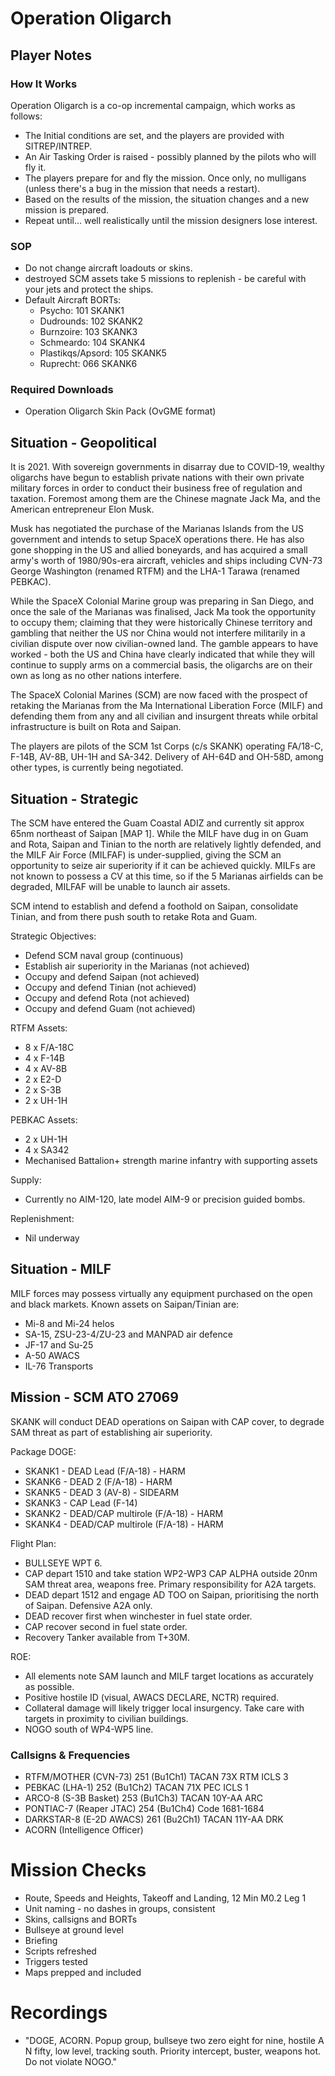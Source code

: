 # Operation Oligarch

## Player Notes

### How It Works

Operation Oligarch is a co-op incremental campaign, which works as follows:

* The Initial conditions are set, and the players are provided with SITREP/INTREP.
* An Air Tasking Order is raised - possibly planned by the pilots who will fly it.
* The players prepare for and fly the mission. Once only, no mulligans (unless there's a bug in the mission that needs a restart).
* Based on the results of the mission, the situation changes and a new mission is prepared.
* Repeat until... well realistically until the mission designers lose interest.

### SOP

* Do not change aircraft loadouts or skins.
* destroyed SCM assets take 5 missions to replenish - be careful with your jets and protect the ships.
* Default Aircraft BORTs:
  * Psycho: 101 SKANK1
  * Dudrounds: 102 SKANK2
  * Burnzoire: 103 SKANK3
  * Schmeardo: 104 SKANK4
  * Plastikqs/Apsord: 105 SKANK5
  * Ruprecht: 066 SKANK6

### Required Downloads

* Operation Oligarch Skin Pack (OvGME format)

## Situation - Geopolitical

It is 2021. With sovereign governments in disarray due to COVID-19, wealthy oligarchs have begun to establish private nations with their own private military forces in order to conduct their business free of regulation and taxation. Foremost among them are the Chinese magnate Jack Ma, and the American entrepreneur Elon Musk.

Musk has negotiated the purchase of the Marianas Islands from the US government and intends to setup SpaceX operations there. He has also gone shopping in the US and allied boneyards, and has acquired a small army's worth of 1980/90s-era aircraft, vehicles and ships including CVN-73 George Washington (renamed RTFM) and the LHA-1 Tarawa (renamed PEBKAC).

While the SpaceX Colonial Marine group was preparing in San Diego, and once the sale of the Marianas was finalised, Jack Ma took the opportunity to occupy them; claiming that they were historically Chinese territory and gambling that neither the US nor China would not interfere militarily in a civilian dispute over now civilian-owned land. The gamble appears to have worked - both the US and China have clearly indicated that while they will continue to supply arms on a commercial basis, the oligarchs are on their own as long as no other nations interfere.

The SpaceX Colonial Marines (SCM) are now faced with the prospect of retaking the Marianas from the Ma International Liberation Force (MILF) and defending them from any and all civilian and insurgent threats while orbital infrastructure is built on Rota and Saipan.

The players are pilots of the SCM 1st Corps (c/s SKANK) operating FA/18-C, F-14B, AV-8B, UH-1H and SA-342.  Delivery of AH-64D and OH-58D, among other types, is currently being negotiated.

## Situation - Strategic

The SCM have entered the Guam Coastal ADIZ and currently sit approx 65nm northeast of Saipan [MAP 1]. While the MILF have dug in on Guam and Rota, Saipan and Tinian to the north are relatively lightly defended, and the MILF Air Force (MILFAF) is under-supplied, giving the SCM an opportunity to seize air superiority if it can be achieved quickly. MILFs are not known to possess a CV at this time, so if the 5 Marianas airfields can be degraded, MILFAF will be unable to launch air assets.

SCM intend to establish and defend a foothold on Saipan, consolidate Tinian, and from there push south to retake Rota and Guam.

Strategic Objectives:

* Defend SCM naval group (continuous)
* Establish air superiority in the Marianas (not achieved)
* Occupy and defend Saipan (not achieved)
* Occupy and defend Tinian (not achieved)
* Occupy and defend Rota (not achieved)
* Occupy and defend Guam (not achieved)

RTFM Assets:

* 8 x F/A-18C
* 4 x F-14B
* 4 x AV-8B
* 2 x E2-D
* 2 x S-3B
* 2 x UH-1H

PEBKAC Assets:

* 2 x UH-1H
* 4 x SA342
* Mechanised Battalion+ strength marine infantry with supporting assets

Supply:
* Currently no AIM-120, late model AIM-9 or precision guided bombs.

Replenishment:

* Nil underway

## Situation - MILF

MILF forces may possess virtually any equipment purchased on the open and black markets. Known assets on Saipan/Tinian are:

* Mi-8 and Mi-24 helos
* SA-15, ZSU-23-4/ZU-23 and MANPAD air defence
* JF-17 and Su-25
* A-50 AWACS
* IL-76 Transports

## Mission - SCM ATO 27069

SKANK will conduct DEAD operations on Saipan with CAP cover, to degrade SAM threat as part of establishing air superiority.

Package DOGE:
* SKANK1 - DEAD Lead (F/A-18) - HARM
* SKANK6 - DEAD 2 (F/A-18) - HARM
* SKANK5 - DEAD 3 (AV-8) - SIDEARM
* SKANK3 - CAP Lead (F-14)
* SKANK2 - DEAD/CAP multirole (F/A-18) - HARM
* SKANK4 - DEAD/CAP multirole (F/A-18) - HARM

Flight Plan:
* BULLSEYE WPT 6.
* CAP depart 1510 and take station WP2-WP3 CAP ALPHA outside 20nm SAM threat area, weapons free. Primary responsibility for A2A targets.
* DEAD depart 1512 and engage AD TOO on Saipan, prioritising the north of Saipan. Defensive A2A only.
* DEAD recover first when winchester in fuel state order.
* CAP recover second in fuel state order.
* Recovery Tanker available from T+30M.

ROE:
* All elements note SAM launch and MILF target locations as accurately as possible.
* Positive hostile ID (visual, AWACS DECLARE, NCTR) required.
* Collateral damage will likely trigger local insurgency. Take care with targets in proximity to civilian buildings.
* NOGO south of WP4-WP5 line.


### Callsigns & Frequencies

* RTFM/MOTHER (CVN-73) 251 (Bu1Ch1) TACAN 73X RTM ICLS 3
* PEBKAC (LHA-1) 252 (Bu1Ch2) TACAN 71X PEC ICLS 1
* ARCO-8 (S-3B Basket) 253 (Bu1Ch3) TACAN 10Y-AA ARC
* PONTIAC-7 (Reaper JTAC) 254 (Bu1Ch4) Code 1681-1684
* DARKSTAR-8 (E-2D AWACS) 261 (Bu2Ch1) TACAN 11Y-AA DRK
* ACORN (Intelligence Officer)

# Mission Checks

* Route, Speeds and Heights, Takeoff and Landing, 12 Min M0.2 Leg 1
* Unit naming - no dashes in groups, consistent
* Skins, callsigns and BORTs
* Bullseye at ground level
* Briefing
* Scripts refreshed
* Triggers tested
* Maps prepped and included

# Recordings

* "DOGE, ACORN. Popup group, bullseye two zero eight for nine, hostile A N fifty, low level, tracking south. Priority intercept, buster, weapons hot. Do not violate NOGO."
